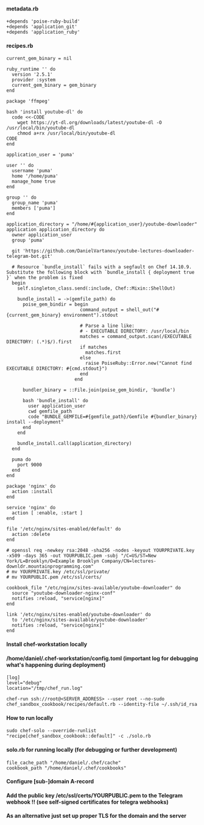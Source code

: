 #### metadata.rb

```
+depends 'poise-ruby-build'
+depends 'application_git'
+depends 'application_ruby'
```

#### recipes.rb
```
current_gem_binary = nil

ruby_runtime '' do
  version '2.5.1'
  provider :system
  current_gem_binary = gem_binary
end

package 'ffmpeg'

bash 'install youtube-dl' do
  code <<-CODE
    wget https://yt-dl.org/downloads/latest/youtube-dl -O /usr/local/bin/youtube-dl
    chmod a+rx /usr/local/bin/youtube-dl
CODE
end

application_user = 'puma'

user '' do
  username 'puma'
  home '/home/puma'
  manage_home true
end

group '' do
  group_name 'puma'
  members ['puma']
end

application_directory = "/home/#{application_user}/youtube-downloader"
application application_directory do
  owner application_user
  group 'puma'

  git 'https://github.com/DanielVartanov/youtube-lectures-downloader-telegram-bot.git'

  # Resource `bundle_install` fails with a segfault on Chef 14.10.9. Substitute the following block with `bundle_install { deployment true }` when the problem is fixed
  begin
    self.singleton_class.send(:include, Chef::Mixin::ShellOut)

    bundle_install = ->(gemfile_path) do
      poise_gem_bindir = begin
                           command_output = shell_out("#{current_gem_binary} environment").stdout

                           # Parse a line like:
                           # - EXECUTABLE DIRECTORY: /usr/local/bin
                           matches = command_output.scan(/EXECUTABLE DIRECTORY: (.*)$/).first
                           if matches
                             matches.first
                           else
                             raise PoiseRuby::Error.new("Cannot find EXECUTABLE DIRECTORY: #{cmd.stdout}")
                           end
                         end

      bundler_binary = ::File.join(poise_gem_bindir, 'bundle')

      bash 'bundle_install' do
        user application_user
        cwd gemfile_path
        code "BUNDLE_GEMFILE=#{gemfile_path}/Gemfile #{bundler_binary} install --deployment"
      end
    end

    bundle_install.call(application_directory)
  end

  puma do
    port 9000
  end
end

package 'nginx' do
  action :install
end

service 'nginx' do
  action [ :enable, :start ]
end

file '/etc/nginx/sites-enabled/default' do
  action :delete
end

# openssl req -newkey rsa:2048 -sha256 -nodes -keyout YOURPRIVATE.key -x509 -days 365 -out YOURPUBLIC.pem -subj "/C=US/ST=New York/L=Brooklyn/O=Example Brooklyn Company/CN=lectures-downldr.mountainprogramming.com"
# mv YOURPRIVATE.key /etc/ssl/private/
# mv YOURPUBLIC.pem /etc/ssl/certs/

cookbook_file "/etc/nginx/sites-available/youtube-downloader" do
  source "youtube-downloader-nginx-conf"
  notifies :reload, "service[nginx]"
end

link '/etc/nginx/sites-enabled/youtube-downloader' do
  to '/etc/nginx/sites-available/youtube-downloader'
  notifies :reload, "service[nginx]"
end
```


#### Install chef-workstation locally

#### /home/daniel/.chef-workstation/config.toml   (important log for debugging what's happening during deployment)
```
[log]
level="debug"
location="/tmp/chef_run.log"
```

`chef-run ssh://root@<SERVER_ADDRESS> --user root --no-sudo chef_sandbox_cookbook/recipes/default.rb --identity-file ~/.ssh/id_rsa`

#### How to run locally
`sudo chef-solo --override-runlist "recipe[chef_sandbox_cookbook::default]" -c ./solo.rb`

#### solo.rb for running locally (for debugging or further development)
```
file_cache_path "/home/daniel/.chef/cache"
cookbook_path "/home/daniel/.chef/cookbooks"
```

#### Configure [sub-]domain A-record

#### Add the public key /etc/ssl/certs/YOURPUBLIC.pem to the Telegram webhook !! (see self-signed certificates for telegra webhooks)

#### As an alternative just set up  proper TLS for the domain and the server
